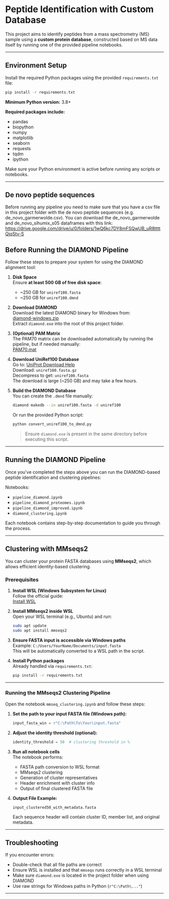 # Peptide Identification with Custom Database

This project aims to identify peptides from a mass spectrometry (MS) sample using a **custom protein database**, constructed based on MS data itself by running one of the provided pipeline notebooks.

---

## Environment Setup

Install the required Python packages using the provided `requirements.txt` file:

```bash
pip install -r requirements.txt
```

**Minimum Python version:** 3.8+

**Required packages include:**

- pandas
- biopython
- numpy
- matplotlib
- seaborn
- requests
- tqdm
- ipython

Make sure your Python environment is active before running any scripts or notebooks.

---

## De novo peptide sequences 

Before running any pipeline you need to make sure that you have a csv file in this project folder with the de novo peptide sequences (e.g. de_novo_garmerwolde.csv). You can download the de_novo_garmerwolde and de_novo_sihumix_s05 dataframes with this link: https://drive.google.com/drive/u/0/folders/1wQ6kc7DY8mFSQwUB_uR8ttttQjqStv-S

## Before Running the DIAMOND Pipeline

Follow these steps to prepare your system for using the DIAMOND alignment tool:

1. **Disk Space**  
   Ensure **at least 500 GB of free disk space**:  
   - ~250 GB for `uniref100.fasta`  
   - ~250 GB for `uniref100.dmnd`

2. **Download DIAMOND**  
   Download the latest DIAMOND binary for Windows from:  
   [diamond-windows.zip](https://github.com/bbuchfink/diamond/releases/latest/download/diamond-windows.zip)  
   Extract `diamond.exe` into the root of this project folder.

3. **(Optional) PAM Matrix**  
   The PAM70 matrix can be downloaded automatically by running the pipeline, but if needed manually:  
   [PAM70.mat](https://raw.githubusercontent.com/hbckleikamp/NovoLign/main/PAM70.mat)

4. **Download UniRef100 Database**  
   Go to: [UniProt Download Help](https://www.uniprot.org/help/downloads)  
   Download: `uniref100.fasta.gz`  
   Decompress to get: `uniref100.fasta`  
   The download is large (~250 GB) and may take a few hours.

5. **Build the DIAMOND Database**  
   You can create the `.dmnd` file manually:
   ```bash
   diamond makedb --in uniref100.fasta -d uniref100
   ```
   Or run the provided Python script:
   ```bash
   python convert_uniref100_to_dmnd.py
   ```
   > Ensure `diamond.exe` is present in the same directory before executing this script.

---

## Running the DIAMOND Pipeline

Once you've completed the steps above you can run the DIAMOND-based peptide identification and clustering pipelines:

Notebooks:
- `pipeline_diamond.ipynb`
- `pipeline_diamond_proteomes.ipynb`
- `pipeline_diamond_improved.ipynb`
- `diamond_clustering.ipynb`

Each notebook contains step-by-step documentation to guide you through the process.

---

## Clustering with MMseqs2

You can cluster your protein FASTA databases using **MMseqs2**, which allows efficient identity-based clustering.

### Prerequisites

1. **Install WSL (Windows Subsystem for Linux)**  
   Follow the official guide:  
   [Install WSL](https://learn.microsoft.com/en-us/windows/wsl/install)

2. **Install MMseqs2 inside WSL**  
   Open your WSL terminal (e.g., Ubuntu) and run:
   ```bash
   sudo apt update
   sudo apt install mmseqs2
   ```

3. **Ensure FASTA input is accessible via Windows paths**  
   Example: `C:/Users/YourName/Documents/input.fasta`  
   This will be automatically converted to a WSL path in the script.

4. **Install Python packages**  
   Already handled via `requirements.txt`:
   ```bash
   pip install -r requirements.txt
   ```

---

### Running the MMseqs2 Clustering Pipeline

Open the notebook `mmseq_clustering.ipynb` and follow these steps:

1. **Set the path to your input FASTA file (Windows path):**
   ```python
   input_fasta_win = r"C:\Path\To\Your\input.fasta"
   ```

2. **Adjust the identity threshold (optional):**
   ```python
   identity_threshold = 50  # clustering threshold in %
   ```

3. **Run all notebook cells**  
   The notebook performs:
   - FASTA path conversion to WSL format
   - MMseqs2 clustering
   - Generation of cluster representatives
   - Header enrichment with cluster info
   - Output of final clustered FASTA file

4. **Output File Example:**
   ```
   input_clustered50_with_metadata.fasta
   ```
   Each sequence header will contain cluster ID, member list, and original metadata.

---

## Troubleshooting

If you encounter errors:

- Double-check that all file paths are correct
- Ensure WSL is installed and that `mmseqs` runs correctly in a WSL terminal
- Make sure `diamond.exe` is located in the project folder when using DIAMOND
- Use raw strings for Windows paths in Python (`r"C:\Path\..."`)

---

